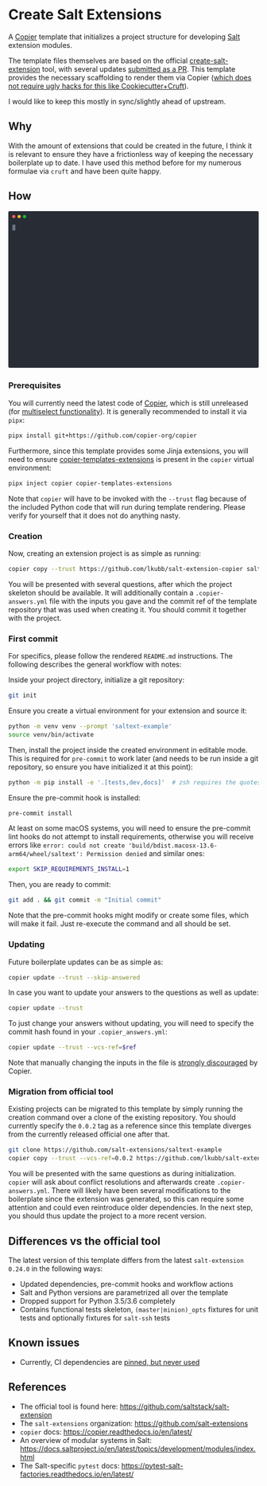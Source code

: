 # Create Salt Extensions

A [Copier](https://github.com/copier-org/copier) template that initializes a project structure for developing [Salt](https://github.com/saltstack/salt) extension modules.

The template files themselves are based on the official [create-salt-extension](https://github.com/saltstack/salt-extension) tool, with several updates [submitted as a PR](https://github.com/saltstack/salt-extension/pull/42). This template provides the necessary scaffolding to render them via Copier ([which does not require ugly hacks for this like Cookiecutter+Cruft](https://github.com/lkubb/salt-extension-cookiecutter/)).

I would like to keep this mostly in sync/slightly ahead of upstream.

## Why
With the amount of extensions that could be created in the future, I think it is relevant to ensure they have a frictionless way of keeping the necessary boilerplate up to date. I have used this method before for my numerous formulae via `cruft` and have been quite happy.

## How

![Preview](./docs/rec.svg)

### Prerequisites
You will currently need the latest code of [Copier](https://copier.readthedocs.io/en/latest/), which is still unreleased (for [multiselect functionality](https://github.com/copier-org/copier/pull/1386)). It is generally recommended to install it via `pipx`:

```bash
pipx install git+https://github.com/copier-org/copier
```

Furthermore, since this template provides some Jinja extensions, you will need to ensure [copier-templates-extensions](https://github.com/copier-org/copier-templates-extensions) is present in the `copier` virtual environment:

```bash
pipx inject copier copier-templates-extensions
```

Note that `copier` will have to be invoked with the `--trust` flag because of the included Python code that will run during template rendering. Please verify for yourself that it does not do anything nasty.

### Creation
Now, creating an extension project is as simple as running:

```bash
copier copy --trust https://github.com/lkubb/salt-extension-copier saltext-example
```

You will be presented with several questions, after which the project skeleton should be available. It will additionally contain a `.copier-answers.yml` file with the inputs you gave and the commit ref of the template repository that was used when creating it. You should commit it together with the project.

### First commit
For specifics, please follow the rendered `README.md` instructions. The following describes the general workflow with notes:

Inside your project directory, initialize a git repository:

```bash
git init
```

Ensure you create a virtual environment for your extension and source it:

```bash
python -m venv venv --prompt 'saltext-example'
source venv/bin/activate
```

Then, install the project inside the created environment in editable mode. This is required for `pre-commit` to work later (and needs to be run inside a git repository, so ensure you have initialized it at this point):

```bash
python -m pip install -e '.[tests,dev,docs]'  # zsh requires the quotes
```

Ensure the pre-commit hook is installed:

```bash
pre-commit install
```

At least on some macOS systems, you will need to ensure the pre-commit lint hooks do not attempt to install requirements, otherwise you will receive errors like `error: could not create 'build/bdist.macosx-13.6-arm64/wheel/saltext': Permission denied` and similar ones:

```bash
export SKIP_REQUIREMENTS_INSTALL=1
```

Then, you are ready to commit:

```bash
git add . && git commit -m "Initial commit"
```

Note that the pre-commit hooks might modify or create some files, which will make it fail. Just re-execute the command and all should be set.

### Updating
Future boilerplate updates can be as simple as:

```bash
copier update --trust --skip-answered
```

In case you want to update your answers to the questions as well as update:

```bash
copier update --trust
```

To just change your answers without updating, you will need to specify the commit hash found in your `.copier_answers.yml`:

```bash
copier update --trust --vcs-ref=$ref
```

Note that manually changing the inputs in the file is [strongly discouraged](https://copier.readthedocs.io/en/latest/updating/#never-change-the-answers-file-manually) by Copier.

### Migration from official tool
Existing projects can be migrated to this template by simply running the creation command over a clone of the existing repository. You should currently specify the `0.0.2` tag as a reference since this template diverges from the currently released official one after that.

```bash
git clone https://github.com/salt-extensions/saltext-example
copier copy --trust --vcs-ref=0.0.2 https://github.com/lkubb/salt-extension-copier saltext-example
```

You will be presented with the same questions as during initialization. `copier` will ask about conflict resolutions and afterwards create `.copier-answers.yml`. There will likely have been several modifications to the boilerplate since the extension was generated, so this can require some attention and could even reintroduce older dependencies. In the next step, you should thus update the project to a more recent version.

## Differences vs the official tool
The latest version of this template differs from the latest `salt-extension 0.24.0` in the following ways:
* Updated dependencies, pre-commit hooks and workflow actions
* Salt and Python versions are parametrized all over the template
* Dropped support for Python 3.5/3.6 completely
* Contains functional tests skeleton, `(master|minion)_opts` fixtures for unit tests and optionally fixtures for `salt-ssh` tests

## Known issues
* Currently, CI dependencies are [pinned, but never used](https://github.com/saltstack/salt-extension/issues/41)

## References
* The official tool is found here: https://github.com/saltstack/salt-extension
* The `salt-extensions` organization: https://github.com/salt-extensions
* `copier` docs: https://copier.readthedocs.io/en/latest/
* An overview of modular systems in Salt: https://docs.saltproject.io/en/latest/topics/development/modules/index.html
* The Salt-specific `pytest` docs: https://pytest-salt-factories.readthedocs.io/en/latest/
